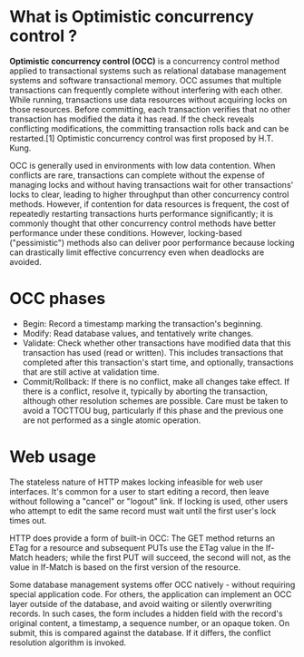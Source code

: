 # What is Optimistic concurrency control ?

__Optimistic concurrency control (OCC)__ is a concurrency control method applied to transactional systems such as relational database management systems and software transactional memory. OCC assumes that multiple transactions can frequently complete without interfering with each other. While running, transactions use data resources without acquiring locks on those resources. Before committing, each transaction verifies that no other transaction has modified the data it has read. If the check reveals conflicting modifications, the committing transaction rolls back and can be restarted.[1] Optimistic concurrency control was first proposed by H.T. Kung.

OCC is generally used in environments with low data contention. When conflicts are rare, transactions can complete without the expense of managing locks and without having transactions wait for other transactions' locks to clear, leading to higher throughput than other concurrency control methods. However, if contention for data resources is frequent, the cost of repeatedly restarting transactions hurts performance significantly; it is commonly thought that other concurrency control methods have better performance under these conditions. However, locking-based ("pessimistic") methods also can deliver poor performance because locking can drastically limit effective concurrency even when deadlocks are avoided.

# OCC phases

* Begin: Record a timestamp marking the transaction's beginning.  
* Modify: Read database values, and tentatively write changes.  
* Validate: Check whether other transactions have modified data that this transaction has used (read or written). This includes transactions that completed after this transaction's start time, and optionally, transactions that are still active at validation time.  
* Commit/Rollback: If there is no conflict, make all changes take effect. If there is a conflict, resolve it, typically by aborting the transaction, although other resolution schemes are possible. Care must be taken to avoid a TOCTTOU bug, particularly if this phase and the previous one are not performed as a single atomic operation.  

# Web usage

The stateless nature of HTTP makes locking infeasible for web user interfaces. It's common for a user to start editing a record, then leave without following a "cancel" or "logout" link. If locking is used, other users who attempt to edit the same record must wait until the first user's lock times out.

HTTP does provide a form of built-in OCC: The GET method returns an ETag for a resource and subsequent PUTs use the ETag value in the If-Match headers; while the first PUT will succeed, the second will not, as the value in If-Match is based on the first version of the resource.

Some database management systems offer OCC natively - without requiring special application code. For others, the application can implement an OCC layer outside of the database, and avoid waiting or silently overwriting records. In such cases, the form includes a hidden field with the record's original content, a timestamp, a sequence number, or an opaque token. On submit, this is compared against the database. If it differs, the conflict resolution algorithm is invoked.
